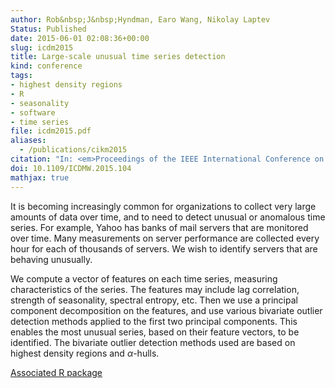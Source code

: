 ```yaml
---
author: Rob&nbsp;J&nbsp;Hyndman, Earo Wang, Nikolay Laptev
Status: Published
date: 2015-06-01 02:08:36+00:00
slug: icdm2015
title: Large-scale unusual time series detection
kind: conference
tags:
- highest density regions
- R
- seasonality
- software
- time series
file: icdm2015.pdf
aliases:
  - /publications/cikm2015
citation: "In: <em>Proceedings of the IEEE International Conference on Data Mining</em>. Atlantic City, NJ, USA. 14–17 November 2015"
doi: 10.1109/ICDMW.2015.104
mathjax: true
---
```


It is becoming increasingly common for organizations to collect very large amounts of data over time, and to need to detect unusual or anomalous time series. For example, Yahoo has banks of mail servers that are monitored over time. Many measurements on server performance are collected every hour for each of thousands of servers. We wish to identify servers that are behaving unusually.

We compute a vector of features on each time series, measuring characteristics of the series. The features may include lag correlation, strength of seasonality, spectral entropy, etc. Then we use a principal component decomposition on the features, and use various bivariate outlier detection methods applied to the first two principal components. This enables the most unusual series, based on their feature vectors, to be identified. The bivariate outlier detection methods used are based on highest density regions and $\alpha$-hulls.

[Associated R package](http://github.com/robjhyndman/anomalous)
